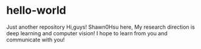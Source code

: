 # hello-world
Just another repository
Hi,guys!
Shawn0Hsu here, My research direction is deep learning and computer vision!
I hope to learn from you and communicate with you!
